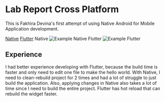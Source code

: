 # Lab Report Cross Platform
This is Fakhira Devina's first attempt of using Native Android for Mobile Application development.

[Native](https://github.com/hiradevina/mobile-programming/tree/lab-report/1) 
[Flutter](https://github.com/hiradevina/learn-tktpl-1706979221/tree/lab-cross-platform-flutter)
Native 
![Example Native](https://lh3.googleusercontent.com/vPHRiNe8tHphe4MfnPYJMSMQlc1_E8O9PvZJV16Dp0F-Wkd2jaRYGSV9grmRodDgRPi7VfwL0rzP-80uOP1egrlDNgBD6wHOXmesklcfjHkpaptt1ZCCf-zSKKDLIdkvRSgjVWFcrGXiCTjbaGlsm6YW3V2cyyktvFbxQtU2QsAz9426vz6ITRNA9TSqJFzjXM0JOLdqY0Z30HxWXmm3aThL2eJR7mIlElN64L4tDKUJp1Zu9pEATbWx1RwrZKd4yq7Nts4NYn0J-NqJW_J6euB9qbEiY1hdi6vuXit8vEERQPuRCZ0_SPhkk0Jp52xD6oRWxxYEp_ng-OjFGWBwuoMXX9yE7ETaKOcDZ8iVvMhcW61ubxWI2S0y_32sztrKTzlcrmIQy9Rn2zNgJM0ZohUHlKV9-I3CFMhCGEhlJgCz8QkPxovt0JGs32SZUWdA8bCeUKLvK3bGWVKQBf4xzsLFCPMqOPFS1J0TVeH8GGQoOHtouCklX6MvsuHcDj_I1Hl6DF08fjCB9VOKNHudayvUi7BrCx3slWQBc920regsWKVS4Jn_k-KOequO4M-RE5zpBCseF2HK0emXDeQgL1BRko4tw-HmnX3nYtfK7a-DhjuHcpG-2qx6IjI4NMlw31QsVVbGailxXsAGeRRtk1O9t0DXTIWhFg5KEx2tL8Pe49rC_ykrNq4NJ4zC=w372-h615-no?authuser=0)
Flutter 
![Example Flutter](https://lh3.googleusercontent.com/zv9nHVb6jTB5FOEwNX0qHz4_5M4jRSc_i5HC0x6NNPE3pYecs0HUgzWhzl245sh_GoSIhLHZ3d4DxrfyXqTXZklMnDy5tRjsecx5zxHWZFDO0daLPUC3nK3L_cMaT30vEsdKdsY40ToO1zF3DNgVjA6qoiCFTRupQXjC19UkO08PqflK_be318hIGyZimJ5oFU2eDW_LxDU1ZbT-9eyqKe0X5TnZHMAFQXLu9ZSvLt5sOrvjPjfnZP-9VRmb8Sfi0dJ5KRPFcPWJeCU29jMhXTrA6h2YavorQZ3qqn3ECNAY8OpkRc-Q_SumXAe89ZYbVJzeJUOA5jWmGc2zj3wvh9jJJYOO2RZ1Zo7WbhwoikGDuqZmRJsUMRqDMyRMoadpO6v8EOAX2v-qmBTih9bRS0gfuzGriXZbCmdOM2tp-tiSnfmBwhjaNNCmNgJOz7jLuUQFMOS4FpdMVor7JLR06PgSp99tszFGB9C8Au0adxeZOeU_OA0_1pYSWcd0JdCfyaLeqndiN1Zs6y4GiEtfHZFeoUznN-9nA-4GJKnnSUytK22Gnd2XaVH72PA1dtAzrJny5aQ0NMcrZ34Xt_WyoTTImn9KZtY_XXbG6TupW6J19ltkkQREtVrw_cGMeDjdRU47qi1nQQnp9cNgh8PYcVuSK16_T_iQGUBjo7J5GYGdCjeaX_amz7dusQml=w372-h614-no?authuser=0)
## Experience
I had better experience developing with Flutter, because the build time is faster and only need to edit one file to make the hello world. With Native, I need to clean-rebuild project for 2 times and had a lot of struggle to just build the application. Also, applying changes in Native also takes a lot of time since I need to build the entire project. Flutter has hot reload that can rebuild the widget faster. 